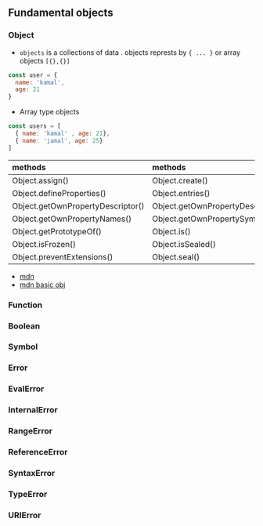 

## Fundamental objects

### Object

* `objects` is a collections of data . objects represts by `{ ... }` or array objects `[{},{}]`

```js
const user = {
  name: 'kamal',
  age: 21
}
```
* Array type objects

```js
const users = [
  { name: 'kamal' , age: 21},
  { name: 'jamal', age: 25}
]
```

| methods | methods     | methods     |
| :------------- | :------------- |:------------- |
| Object.assign() | Object.create()| Object.defineProperty() |
| Object.defineProperties()|Object.entries()|Object.freeze()|
|Object.getOwnPropertyDescriptor()|Object.getOwnPropertyDescriptors()|.|
|Object.getOwnPropertyNames()|Object.getOwnPropertySymbols()|Object.values()|
|Object.getPrototypeOf()|Object.is()|Object.isExtensible()|
|Object.isFrozen()|Object.isSealed()|Object.keys()|
|Object.preventExtensions()|Object.seal()|Object.setPrototypeOf()|

* [mdn](https://developer.mozilla.org/en-US/docs/Web/JavaScript/Reference/Global_Objects/Object)
* [mdn basic obj](https://developer.mozilla.org/en-US/docs/Learn/JavaScript/Objects/Basics)

### Function

### Boolean

### Symbol

### Error

### EvalError

### InternalError

### RangeError

### ReferenceError

### SyntaxError

### TypeError

### URIError
